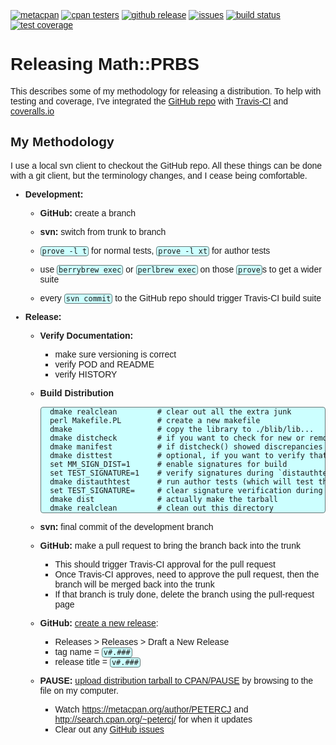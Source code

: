 [![](https://img.shields.io/cpan/v/Math-PRBS.svg?colorB=00CC00 "metacpan")](https://metacpan.org/pod/Math::PRBS)
[![](http://cpants.cpanauthors.org/dist/Math-PRBS.png "cpan testers")](http://matrix.cpantesters.org/?dist=Math-PRBS)
[![](https://img.shields.io/github/release/pryrt/Math-PRBS.svg "github release")](https://github.com/pryrt/Math-PRBS/releases)
[![](https://img.shields.io/github/issues/pryrt/Math-PRBS.svg "issues")](https://github.com/pryrt/Math-PRBS/issues)
[![](https://travis-ci.org/pryrt/Math-PRBS.svg?branch=master "build status")](https://travis-ci.org/pryrt/Math-PRBS)
[![](https://coveralls.io/repos/github/pryrt/Math-PRBS/badge.svg?branch=master "test coverage")](https://coveralls.io/github/pryrt/Math-PRBS?branch=master)

# Releasing Math::PRBS

This describes some of my methodology for releasing a distribution.  To help with testing and coverage, I've integrated the [GitHub repo](https://github.com/pryrt/Math-PRBS/) with [Travis-CI](https://travis-ci.org/pryrt/Math-PRBS) and [coveralls.io](https://coveralls.io/github/pryrt/Math-PRBS)

## My Methodology

I use a local svn client to checkout the GitHub repo.  All these things can be done with a git client, but the terminology changes, and I cease being comfortable.

* **Development:**

    * **GitHub:** create a branch

    * **svn:** switch from trunk to branch

    * `prove -l t` for normal tests, `prove -l xt` for author tests
    * use `berrybrew exec` or `perlbrew exec` on those `prove`s to get a wider suite
    * every `svn commit` to the GitHub repo should trigger Travis-CI build suite

* **Release:**

    * **Verify Documentation:**
        * make sure versioning is correct
        * verify POD and README
        * verify HISTORY

    * **Build Distribution**

            dmake realclean         # clear out all the extra junk
            perl Makefile.PL        # create a new makefile
            dmake                   # copy the library to ./blib/lib...
            dmake distcheck         # if you want to check for new or removed files
            dmake manifest          # if distcheck() showed discrepancies
            dmake disttest          # optional, if you want to verify that make test will work for the CPAN audience
            set MM_SIGN_DIST=1      # enable signatures for build
            set TEST_SIGNATURE=1    # verify signatures during `distauthtest`
            dmake distauthtest      # run author tests (which will test the signature)
            set TEST_SIGNATURE=     # clear signature verification during `disttest`
            dmake dist              # actually make the tarball
            dmake realclean         # clean out this directory

    * **svn:** final commit of the development branch

    * **GitHub:** make a pull request to bring the branch back into the trunk
        * This should trigger Travis-CI approval for the pull request
        * Once Travis-CI approves, need to approve the pull request, then the branch will be merged back into the trunk
        * If that branch is truly done, delete the branch using the pull-request page

    * **GitHub:** [create a new release](https://help.github.com/articles/creating-releases/):
        * Releases > Releases > Draft a New Release
        * tag name = `v#.###`
        * release title = `v#.###`

    * **PAUSE:** [upload distribution tarball to CPAN/PAUSE](https://pause.perl.org/pause/authenquery?ACTION=add_uri) by browsing to the file on my computer.
        * Watch <https://metacpan.org/author/PETERCJ> and <http://search.cpan.org/~petercj/> for when it updates
        * Clear out any [GitHub issues](https://github.com/pryrt/Math-PRBS/issues/)


<style>
body { font-family: sans-serif; }
code {
    font-family: monospace;
    white-space: pre;
    display: inline;
    border: 1px solid #677;
    border-radius: 4px;
    padding: 0 2px;
    background: #cff;
}
pre code {
    display: block;
}
blockquote {
    font-style: italic;
    font-size: smaller;
    color: grey;
    border-left: 1px dotted black;
    padding-left: 1ex;
}
</style>
